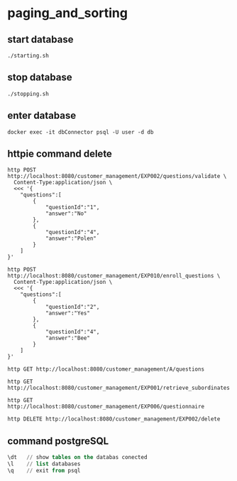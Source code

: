 # paging_and_sorting

## start database
```shell
./starting.sh
```

## stop database
```shell
./stopping.sh
```

## enter database
```shell
docker exec -it dbConnector psql -U user -d db
```

## httpie command delete
```shell
http POST http://localhost:8080/customer_management/EXP002/questions/validate \
  Content-Type:application/json \
  <<< '{
	"questions":[
		{
			"questionId":"1",
			"answer":"No"
		},
		{
			"questionId":"4",
			"answer":"Polen"
		}
	]
}'

http POST http://localhost:8080/customer_management/EXP010/enroll_questions \
  Content-Type:application/json \
  <<< '{
	"questions":[
		{
			"questionId":"2",
			"answer":"Yes"
		},
		{
			"questionId":"4",
			"answer":"Bee"
		}
	]
}'

http GET http://localhost:8080/customer_management/A/questions

http GET http://localhost:8080/customer_management/EXP001/retrieve_subordinates

http GET http://localhost:8080/customer_management/EXP006/questionnaire

http DELETE http://localhost:8080/customer_management/EXP002/delete
```

## command postgreSQL
```sql
\dt   // show tables on the databas conected
\l    // list databases
\q    // exit from psql
```